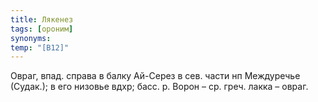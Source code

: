 ```yaml
---
title: Лякенез
tags: [ороним]
synonyms:
temp: "[В12]"
---
```


Овраг, впад. справа в балку Ай-Серез в сев. части нп Междуречье (Судак.); в его
низовье вдхр; басс. р. Ворон – ср. греч. лакка – овраг.
